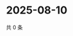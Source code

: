 # 2025-08-10

共 0 条

<!-- BEGIN ZHIHUVIDEO -->
<!-- 最后更新时间 Sun Aug 10 2025 11:29:02 GMT+0800 (China Standard Time) -->

<!-- END ZHIHUVIDEO -->
